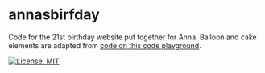 # annasbirfday

Code for the 21st birthday website put together for Anna. Balloon and cake elements are adapted from <a href="https://code.sololearn.com/Wg1Mfa32SnXT/#html"> code on this code playground</a>.


 [![License: MIT](https://img.shields.io/badge/License-MIT-yellow.svg)](https://opensource.org/licenses/MIT)





